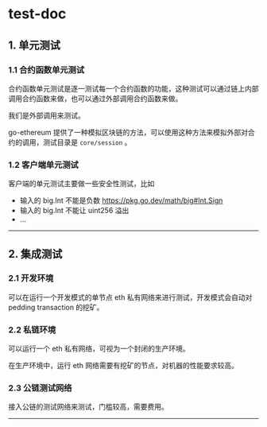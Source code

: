 # test-doc


## 1. 单元测试

### 1.1 合约函数单元测试


合约函数单元测试是逐一测试每一个合约函数的功能，这种测试可以通过链上内部调用合约函数来做，也可以通过外部调用合约函数来做。

我们是外部调用来测试。

go-ethereum 提供了一种模拟区块链的方法，可以使用这种方法来模拟外部对合约的调用，测试目录是 `core/session` 。


### 1.2 客户端单元测试

客户端的单元测试主要做一些安全性测试，比如

- 输入的 big.Int 不能是负数 https://pkg.go.dev/math/big#Int.Sign
- 输入的 big.Int 不能让 uint256 溢出
- ...


------------------------------

## 2. 集成测试

### 2.1 开发环境

可以在运行一个开发模式的单节点 eth 私有网络来进行测试，开发模式会自动对 pedding transaction 的挖矿。



### 2.2 私链环境


可以运行一个 eth 私有网络，可视为一个封闭的生产环境。

在生产环境中，运行 eth 网络需要有挖矿的节点，对机器的性能要求较高。


### 2.3 公链测试网络


接入公链的测试网络来测试，门槛较高，需要费用。


------------------------------





